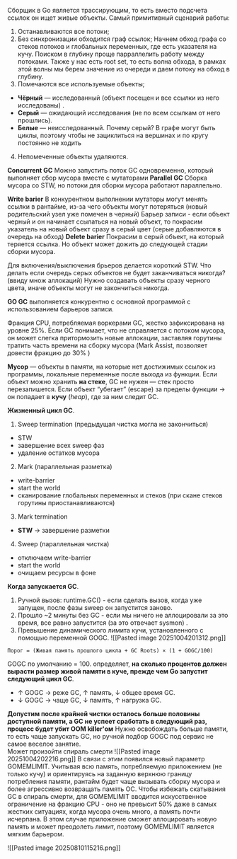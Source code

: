 Сборщик в Go является трассирующим, то есть вместо подсчета ссылок он ищет живые объекты.
Самый примитивный сценарий работы:
1. Останавливаются все потоки;
2. Без синхронизации обходится граф ссылок;
Начнем обход графа со стеков потоков и глобальных переменных, где есть указателя на кучу. Поиском в глубину проще парраллелить работу между потоками. Также у нас есть root set, то есть волна обхода, в рамках этой волны мы берем значение из очереди и даем потоку на обход в глубину. 
3. Помечаются все используемые объекты;
- **Чёрный** — исследованный (объект посещен и все ссылки из него исследованы) .
- **Серый** — ожидающий исследования (не по всем ссылкам от него прошлись).
- **Белые** — неисследованный.
Почему серый? В графе могут быть циклы, поэтому чтобы не зациклиться на вершинах и по кругу постоянно не ходить
4. Непомеченные объекты удаляются.

**Concurrent GC**
Можно запустить поток GC одновременно, который выполняет сбор мусора вместе с мутаторами
**Parallel GC**
Сборка мусора со STW, но потоки для сборки мусора работают параллельно. 

**Write barier**
В конкурентном выполнении мутаторы могут менять ссылки в рантайме, из-за чего объекты могут потеряться (новый родительский узел уже помечен в черный)
Барьер записи - если объект черный и он начинает ссылаться на новый объект, то покрасим указатель на новый объект сразу в серый цвет (серые добавляются в очередь на обход)
**Delete barier** 
Покрасим в серый объект, на который теряется ссылка. Но объект может дожить до следующей стадии сборки мусора.

Для включения/выключения брьеров делается короткий STW.
Что делать если очередь серых объектов не будет заканчиваться никогда? (ввиду множ аллокаций)
Нужно создавать объекты сразу черного цвета, иначе объекты могут не закончиться никогда.

**GO GC** выполняется конкурентно с основной программой с использованием барьеров записи. 

Фракция CPU, потребляемая воркерами GC, жестко зафиксирована на уровне 25%. Если GC понимает, что не справляется с потоком мусора, он может слегка притормозить новые аллокации, заставляя горутины тратить часть времени на сборку мусора (Mark Assist, позволяет довести фракцию до 30% )

**Мусор** — объекты в памяти, на которые нет достижимых ссылок из программы, локальные переменные после выхода из функции.
Если объект можно хранить **на стеке**, GC не нужен — стек просто перезапишется.
Если объект “убегает” (escape) за пределы функции → он попадает в **кучу** (_heap_), где за ним следит GC.

**Жизненный цикл GC**. 

1. Sweep termination (предыдущая чистка могла не закончиться)
- STW
- завершение всех sweep фаз
- удаление остатков мусора
2. Mark (параллельная разметка)
- write-barrier
- start the world
- сканирование глобальных переменных и стеков (при скане стеков горутины приостанавливаются)
3. Mark termination
- **STW** → завершение разметки
4. Sweep (параллельная чистка)
- отключаем write-barrier
- start the world
- очищаем ресурсы в фоне

**Когда запускается GC**. 

1. Ручной вызов: runtime.GC() - если сделать вызов, когда уже запущен, после фазы sweep он запустится заново.
2. Прошло ~2 минуты без GC - если мы ничего не аллоцировали за это время, все равно запустится (за это отвечает sysmon) .
3. Превышение динамического лимита кучи, установленного с помощью переменной GOGC. 
![[Pasted image 20251004201312.png]]
```
Порог = (Живая память прошлого цикла + GC Roots) × (1 + GOGC/100)
```
GOGC по умолчанию = 100.
определяет, **на сколько процентов должен вырасти размер живой памяти в куче, прежде чем Go запустит следующий цикл GC**.  
- ↑ GOGC → реже GC, ↑ память, ↓ общее время GC.
- ↓ GOGC → чаще GC, ↓ память, ↑ нагрузка GC.

**Допустим после крайней чистки осталось больше половины доступной памяти, а GC не успеет сработать в следующий раз, процесс будет убит OOM killer'ом**
Нужно освобождать больше памяти, то есть чаще запускать GC, но ручной подбор GOGC под сервис не самое веселое занятие.  
Может произойти спираль смерти
![[Pasted image 20251004202216.png]]
 В связи с этим появился новый параметр GOMEMLIMIT. Учитывая всю память, потребляемую приложением (не только кучу) и ориентируясь на заданную верхнюю границу потребления памяти, рантайм будет чаще вызывать сборку мусора и более агрессивно возвращать память ОС.
 Чтобы избежать скатывания GC в спираль смерти, для GOMEMLIMIT вводится искусственное ограничение на фракцию CPU - оно не превысит 50% даже в самых жестких ситуациях, когда мусора очень много, а память почти исчерпана. В этом случае приложение сможет аллоцировать новую память и может преодолеть лимит, поэтому GOMEMLIMIT является мягким барьером. 

![[Pasted image 20250810115216.png]]